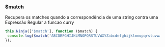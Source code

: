 ### $match

Recupera os matches quando a correspondência de uma string contra uma Expressão Regular a funcao curry

```javascript
this.Ninja(['$match'], function ($match) {
 console.log($match('ABCDEFGHIJKLMNOPQRSTUVWXYZabcdefghijklmnopqrstuvwxyz', /[A-E]/gi));
});
```
